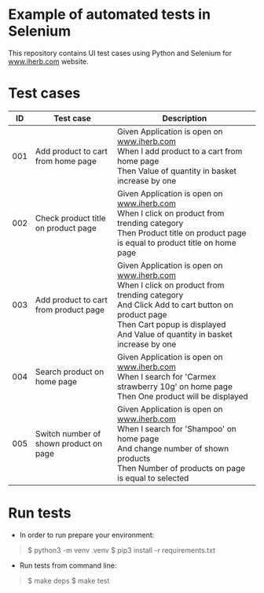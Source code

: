 # Example of automated tests in Selenium
This repository contains UI test cases using Python and Selenium
for www.iherb.com website.

# Test cases
|ID      | Test case | Description|
|--------|-----------|-----------------------------|
| 001    | Add product to cart from home page | Given Application is open on www.iherb.com  <br> When I add product to a cart from home page <br> Then Value of quantity in basket increase by one |
| 002    | Check product title on product page|Given Application is open on www.iherb.com <br> When I click on product from trending category <br> Then Product title on product page is equal to product title on home page |
| 003    | Add product to cart from product page |Given Application is open on www.iherb.com  <br> When I click on product from trending category <br> And Click Add to cart button on product page <br> Then Cart popup is displayed <br> And Value of quantity in basket increase by one|
| 004    | Search product on home page | Given Application is open on www.iherb.com  <br> When I search for 'Carmex strawberry 10g' on home page <br> Then One product will be displayed |
| 005    | Switch number of shown product on page | Given Application is open on www.iherb.com  <br> When I search for 'Shampoo' on home page <br> And change number of shown products <br> Then Number of products on page is equal to selected|

# Run tests
* In order to run prepare your environment:
>$ python3 -m venv .venv
>$ pip3 install -r requirements.txt

* Run tests from command line:
>$ make deps
>$ make test
